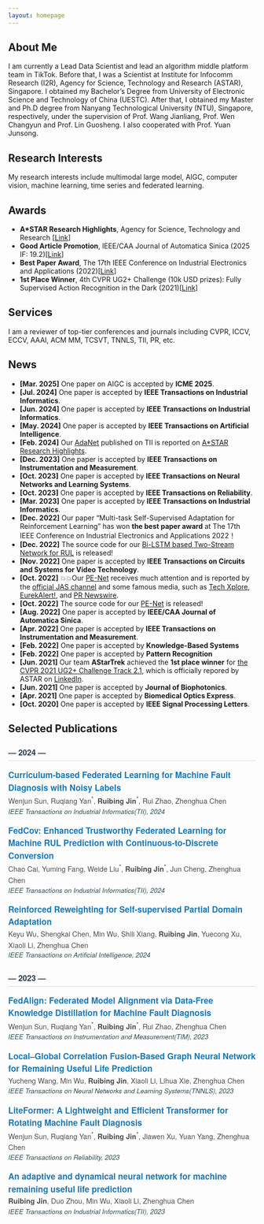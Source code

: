 ```yaml
---
layout: homepage
---
```


## About Me
I am currently a Lead Data Scientist and lead an algorithm middle platform team in TikTok. Before that, I was a Scientist at Institute for Infocomm Research (I2R), Agency for Science, Technology and Research (ASTAR), Singapore. I obtained my Bachelor’s Degree from University of Electronic Science and Technology of China (UESTC). After that, I obtained my Master and Ph.D degree from Nanyang Technological University (NTU), Singapore, respectively, under the supervision of Prof. Wang Jianliang, Prof. Wen Changyun and Prof. Lin Guosheng. I also cooperated with Prof. Yuan Junsong.

## Research Interests
My research interests include multimodal large model, AIGC, computer vision, machine learning, time series and federated learning.

## Awards
- **A*STAR Research Highlights**, Agency for Science, Technology and Research \[[Link](https://research.a-star.edu.sg/articles/highlights/seamless-operations-with-machine-health-checks/)\]
- **Good Article Promotion**, IEEE/CAA Journal of Automatica Sinica (2025 IF: 19.2)\[[Link](https://mp.weixin.qq.com/s/Mua13qe4LJqt1AwZ2XHFYQ)\] 
- **Best Paper Award**, The 17th IEEE Conference on Industrial Electronics and Applications (2022)\[[Link](https://www.ieeeiciea.org/2022/)\]
- **1st Place Winner**, 4th CVPR UG2+ Challenge (10k USD prizes): Fully Supervised Action Recognition in the Dark (2021)\[[Link](http://cvpr2022.ug2challenge.org/program21/leaderboard21_t2.html)\]

## Services
I am a reviewer of top-tier conferences and journals including CVPR, ICCV, ECCV, AAAI, ACM MM, TCSVT, TNNLS, TII, PR, etc.

## News
<div class="news-section">
<ul>
  <li><strong>[Mar. 2025]</strong> One paper on AIGC is accepted by <strong>ICME 2025</strong>.</li> 
  <li><strong>[Jul. 2024]</strong> One paper is accepted by <strong>IEEE Transactions on Industrial Informatics</strong>.</li> 
  <li><strong>[Jun. 2024]</strong> One paper is accepted by <strong>IEEE Transactions on Industrial Informatics</strong>.</li> 
  <li><strong>[May. 2024]</strong> One paper is accepted by <strong>IEEE Transactions on Artificial Intelligence</strong>.</li> 
  <li><strong>[Feb. 2024]</strong> Our <a href="https://ieeexplore.ieee.org/abstract/document/10065450">AdaNet</a> published on TII is reported on <a href="https://research.a-star.edu.sg/articles/highlights/seamless-operations-with-machine-health-checks/">A*STAR Research Highlights</a>.</li> 
  <li><strong>[Dec. 2023]</strong> One paper is accepted by <strong>IEEE Transactions on Instrumentation and Measurement</strong>.</li> 
  <li><strong>[Oct. 2023]</strong> One paper is accepted by <strong>IEEE Transactions on Neural Networks and Learning Systems</strong>.</li> 
  <li><strong>[Oct. 2023]</strong> One paper is accepted by <strong>IEEE Transactions on Reliability</strong>.</li> 
  <li><strong>[Mar. 2023]</strong> One paper is accepted by <strong>IEEE Transactions on Industrial Informatics</strong>.</li> 
  <li><strong>[Dec. 2022]</strong> Our paper “Multi-task Self-Supervised Adaptation for Reinforcement Learning” has won <strong>the best paper award</strong> at The 17th IEEE Conference on Industrial Electronics and Applications 2022！</li> 
  <li><strong>[Dec. 2022]</strong> The source code for our <a href="https://github.com/ruibing-jin/Bi_LSTM_TS">Bi-LSTM based Two-Stream Network for RUL</a> is released!</li> 
  <li><strong>[Nov. 2022]</strong> One paper is accepted by <strong>IEEE Transactions on Circuits and Systems for Video Technology</strong>.</li> 
  <li><strong>[Oct. 2022]</strong> 💥💥Our <a href="https://ieeexplore.ieee.org/document/9849459">PE-Net</a> receives much attention and is reported by the <a href="https://mp.weixin.qq.com/s/Mua13qe4LJqt1AwZ2XHFYQ">official JAS channel</a> and some famous media, such as <a href="https://techxplore.com/news/2022-10-convolutional-neural-network-framework-life.amp">Tech Xplore</a>, <a href="https://www.eurekalert.org/news-releases/968147">EurekAlert!</a>, and <a href="https://www.prnewswire.com/news-releases/new-study-in-ieeecaa-journal-of-automatica-sinica-describes-convolutional-neural-network-framework-to-predict-remaining-useful-life-in-machines-301654980.html">PR Newswire</a>.</li> 
  <li><strong>[Oct. 2022]</strong> The source code for our <a href="https://github.com/ruibing-jin/PE-Net">PE-Net</a> is released!</li> 
  <li><strong>[Aug. 2022]</strong> One paper is accepted by <strong>IEEE/CAA Journal of Automatica Sinica</strong>.</li> 
  <li><strong>[Apr. 2022]</strong> One paper is accepted by <strong>IEEE Transactions on Instrumentation and Measurement</strong>.</li> 
  <li><strong>[Feb. 2022]</strong> One paper is accepted by <strong>Knowledge-Based Systems</strong></li> 
  <li><strong>[Feb. 2022]</strong> One paper is accepted by <strong>Pattern Recognition</strong></li> 
  <li><strong>[Jun. 2021]</strong> Our team <strong>AStarTrek</strong> achieved the <strong>1st place winner</strong> for <a href="http://cvpr2022.ug2challenge.org/program21/leaderboard21_t2.html">the CVPR 2021 UG2+ Challenge Track 2.1</a>, which is officially repored by ASTAR on <a href="https://www.linkedin.com/feed/update/urn:li:activity:6805305218507657216/">LinkedIn</a>.</li> 
  <li><strong>[Jun. 2021]</strong> One paper is accepted by <strong>Journal of Biophotonics</strong>.</li> 
  <li><strong>[Apr. 2021]</strong> One paper is accepted by <strong>Biomedical Optics Express</strong>.</li> 
  <li><strong>[Oct. 2020]</strong> One paper is accepted by <strong>IEEE Signal Processing Letters</strong>.</li> 
</ul>
</div>

## Selected Publications

<div style="font-family:'Helvetica Neue',Helvetica,Arial,sans-serif; line-height:1.5;">

  <!-- Year: 2024 -->
  <h3 style="font-size:16px; font-weight:600; color:#2c3e50; border-bottom:1px solid #ddd; padding-bottom:4px; margin-top:24px;">— 2024 —</h3>

  <div class="paper" style="margin-bottom:16px;">
    <p style="margin:0; font-size:17px; font-weight:600; color:#2c3e50;">
      <span style="color:#1f78b4;">Curriculum-based Federated Learning for Machine Fault Diagnosis with Noisy Labels</span>
    </p>
    <p style="margin:0; font-size:14.5px; color:#4d4d4d;">
      Wenjun Sun, 
      Ruqiang Yan<span style="color:#555; font-size:12px; vertical-align:super;">*</span>, 
      <strong>Ruibing Jin</strong><span style="color:#555; font-size:12px; vertical-align:super;">*</span>, 
      Rui Zhao, Zhenghua Chen
    </p>
    <p style="margin:0; font-size:13.5px; color:#2f4f4f;">
      <em>IEEE Transactions on Industrial Informatics(TII), 2024</em>
    </p>
  </div>

  <div class="paper" style="margin-bottom:16px;">
    <p style="margin:0; font-size:17px; font-weight:600; color:#2c3e50;">
      <span style="color:#1f78b4;">FedCov: Enhanced Trustworthy Federated Learning for Machine RUL Prediction with Continuous-to-Discrete Conversion</span>
    </p>
    <p style="margin:0; font-size:14.5px; color:#4d4d4d;">
      Chao Cai, Yuming Fang, 
      Weide Liu<span style="color:#555; font-size:12px; vertical-align:super;">*</span>, 
      <strong>Ruibing Jin</strong><span style="color:#555; font-size:12px; vertical-align:super;">*</span>, 
      Jun Cheng, Zhenghua Chen
    </p>
    <p style="margin:0; font-size:13.5px; color:#2f4f4f;">
      <em>IEEE Transactions on Industrial Informatics(TII), 2024</em>
    </p>
  </div>

  <div class="paper" style="margin-bottom:16px;">
    <p style="margin:0; font-size:17px; font-weight:600; color:#2c3e50;">
      <span style="color:#1f78b4;">Reinforced Reweighting for Self-supervised Partial Domain Adaptation</span> 
    </p>
    <p style="margin:0; font-size:14.5px; color:#4d4d4d;">
      Keyu Wu, Shengkai Chen, Min Wu, Shili Xiang,  
      <strong>Ruibing Jin</strong>, 
      Yuecong Xu, Xiaoli Li, Zhenghua Chen
    </p>
    <p style="margin:0; font-size:13.5px; color:#2f4f4f;">
      <em>IEEE Transactions on Artificial Intelligence, 2024</em>
    </p>
  </div>

  <!-- Year: 2023 -->
  <h3 style="font-size:16px; font-weight:600; color:#2c3e50; border-bottom:1px solid #ddd; padding-bottom:4px; margin-top:24px;">— 2023 —</h3>

  <div class="paper" style="margin-bottom:16px;">
    <p style="margin:0; font-size:17px; font-weight:600; color:#2c3e50;">
      <span style="color:#1f78b4;">FedAlign: Federated Model Alignment via Data-Free Knowledge Distillation for Machine Fault Diagnosis</span> 
    </p>
    <p style="margin:0; font-size:14.5px; color:#4d4d4d;">
      Wenjun Sun, 
      Ruqiang Yan<span style="color:#555; font-size:12px; vertical-align:super;">*</span>, 
      <strong>Ruibing Jin</strong><span style="color:#555; font-size:12px; vertical-align:super;">*</span>, 
      Rui Zhao, Zhenghua Chen
    </p>
    <p style="margin:0; font-size:13.5px; color:#2f4f4f;">
      <em>IEEE Transactions on Instrumentation and Measurement(TIM), 2023</em>
    </p>
  </div>

  <div class="paper" style="margin-bottom:16px;">
    <p style="margin:0; font-size:17px; font-weight:600; color:#2c3e50;">
      <span style="color:#1f78b4;">Local–Global Correlation Fusion-Based Graph Neural Network for Remaining Useful Life Prediction</span> 
    </p>
    <p style="margin:0; font-size:14.5px; color:#4d4d4d;">
      Yucheng Wang, Min Wu,
      <strong>Ruibing Jin</strong>, 
      Xiaoli Li, Lihua Xie, Zhenghua Chen
    </p>
    <p style="margin:0; font-size:13.5px; color:#2f4f4f;">
      <em>IEEE Transactions on Neural Networks and Learning Systems(TNNLS), 2023</em>
    </p>
  </div>

  <div class="paper" style="margin-bottom:16px;">
    <p style="margin:0; font-size:17px; font-weight:600; color:#2c3e50;">
      <span style="color:#1f78b4;">LiteFormer: A Lightweight and Efficient Transformer for Rotating Machine Fault Diagnosis</span>
    </p>
    <p style="margin:0; font-size:14.5px; color:#4d4d4d;">
      Wenjun Sun, 
      Ruqiang Yan<span style="color:#555; font-size:12px; vertical-align:super;">*</span>, 
      <strong>Ruibing Jin</strong><span style="color:#555; font-size:12px; vertical-align:super;">*</span>, 
      Jiawen Xu, Yuan Yang, Zhenghua Chen
    </p>
    <p style="margin:0; font-size:13.5px; color:#2f4f4f;">
      <em>IEEE Transactions on Reliability, 2023</em>
    </p>
  </div>

  <div class="paper" style="margin-bottom:16px;">
    <p style="margin:0; font-size:17px; font-weight:600; color:#2c3e50;">
      <span style="color:#1f78b4;">An adaptive and dynamical neural network for machine remaining useful life prediction</span>
    </p>
    <p style="margin:0; font-size:14.5px; color:#4d4d4d;">
      <strong>Ruibing Jin</strong>, 
      Duo Zhou, Min Wu, Xiaoli Li, Zhenghua Chen
    </p>
    <p style="margin:0; font-size:13.5px; color:#2f4f4f;">
      <em>IEEE Transactions on Industrial Informatics(TII), 2023</em>
    </p>
  </div>

  <!-- 其余年份保持一致处理（略） -->
</div>
